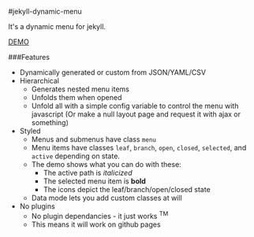 #jekyll-dynamic-menu

It's a dynamic menu for jekyll.

[DEMO](http://jnvsor.github.io/jekyll-dynamic-menu/about/)

###Features

* Dynamically generated or custom from JSON/YAML/CSV
* Hierarchical
    * Generates nested menu items
    * Unfolds them when opened
    * Unfold all with a simple config variable to control the menu with javascript (Or make a null layout page and request it with ajax or something)
* Styled
    * Menus and submenus have class `menu`
    * Menu items have classes `leaf`, `branch`, `open`, `closed`, `selected`, and `active` depending on state.
    * The demo shows what you can do with these:
        * The active path is *italicized*
        * The selected menu item is **bold**
        * The icons depict the leaf/branch/open/closed state
    * Data mode lets you add custom classes at will
* No plugins
    * No plugin dependancies - it just works <sup>TM</sup>
    * This means it will work on github pages
